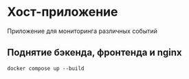 # Хост-приложение

Приложение для мониторинга различных событий

## Поднятие бэкенда, фронтенда и nginx
```
docker compose up --build
```